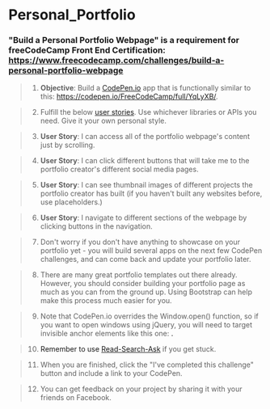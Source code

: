 # **Personal_Portfolio**
### **"Build a Personal Portfolio Webpage"** is a requirement for freeCodeCamp Front End Certification: https://www.freecodecamp.com/challenges/build-a-personal-portfolio-webpage

>1. **Objective**: Build a [CodePen.io]('https://codepen.io') app that is functionally similar to this: https://codepen.io/FreeCodeCamp/full/YqLyXB/.

>2. Fulfill the below [user stories]('https://en.wikipedia.org/wiki/User_story'). Use whichever libraries or APIs you need. Give it your own personal style.

>3. **User Story**: I can access all of the portfolio webpage's content just by scrolling.

>4. **User Story**: I can click different buttons that will take me to the portfolio creator's different social media pages.

>5. **User Story**: I can see thumbnail images of different projects the portfolio creator has built (if you haven't built any websites before, use placeholders.)

>6. **User Story**: I navigate to different sections of the webpage by clicking buttons in the navigation.

>7. Don't worry if you don't have anything to showcase on your portfolio yet - you will build several apps on the next few CodePen challenges, and can come back and update your portfolio later.

>8. There are many great portfolio templates out there already. However, you should consider building your portfolio page as much as you can from the ground up. Using Bootstrap can help make this process much easier for you.

>9. Note that CodePen.io overrides the Window.open() function, so if you want to open windows using jQuery, you will need to target invisible anchor elements like this one: <a target='_blank'>.

>10. Remember to use [Read-Search-Ask]('https://github.com/FreeCodeCamp/freecodecamp/wiki/FreeCodeCamp-Get-Help') if you get stuck.

>11. When you are finished, click the "I've completed this challenge" button and include a link to your CodePen.

>12. You can get feedback on your project by sharing it with your friends on Facebook.
